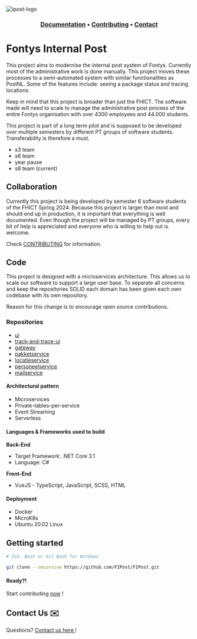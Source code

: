 ![ipost-logo](./resources/Images/logo-name.png)
<h3 align="middle">
  <a href="https://github.com/FontysIPost/FIPost">Documentation</a>
  <a>•</a>
  <a href="https://github.com/FontysIPost/FIPost/CONTRIBUTING.md">Contributing</a>
  <a>•</a>
  <a href="https://github.com/FontysIPost/FIPost/CONTACT.md">Contact</a>
</h3>

# Fontys Internal Post

This project aims to modernise the internal post system of Fontys. Currently most of the administrative work is done manually. This project moves these processes to a semi-automated system with similar functionalities as PostNL. Some of the features include: seeing a package status and tracing locations.

Keep in mind that this project is broader than just the FHICT. The software made will need to scale to manage the administrative post process of the entire Fontys organisation with over 4300 employees and 44.000 students.

This project is part of a long term pilot and is supposed to be developed over multiple semesters by different PT groups of software students. Transferability is therefore a must.

- s3 team
- s6 team
- year pause
- s6 team (current)

## Collaboration

Currently this project is being developed by semester 6 software students of the FHICT Spring 2024. Because this project is larger than most and should end up in production, it is important that everything is well documented. Even though the project will be managed by PT groups, every bit of help is appreciated and everyone who is willing to help out is welcome.

Check [CONTRIBUTING](https://github.com/FIPost/FIPost/CONTRIBUTING.md) for information.

## Code
This project is designed with a microservices architecture. This allows us to scale our software to support a large user base. To separate all concerns and keep the repositories SOLID each domain has been given each own codebase with its own repository.

Reason for this change is to encourage open source contributions.

### Repositories
- [ui](https://github.com/FIPost/ui)
- [track-and-trace-ui ](https://github.com/FIPost/track-and-trace-ui)
- [gateway](https://github.com/FIPost/api-gateway)
- [pakketservice](https://github.com/FIPost/pakketservice)
- [locatieservice](https://github.com/FIPost/locatieservice)
- [personeelservice](https://github.com/FIPost/personeel-service)
- [mailservice](https://github.com/FIPost/MailService)

#### Architectural pattern
- Microservices
- Private-tables-per-service
- Event Streaming
- Serverless

#### Languages & Frameworks used to build
**Back-End**
- Target Framework: .NET Core 3.1 
- Language: C#

**Front-End**
- VueJS - TypeScript, JavaScript, SCSS, HTML

#### Deployment
- Docker
- MicroK8s
- Ubuntu 20.02 Linux

## Getting started
```zsh
# Zsh, Bash or Git Bash for Windows

git clone --recursive https://github.com/FIPost/FIPost.git
```

#### Ready?! 
Start contributing [<ins>now</ins>](https://github.com/FIPost/docs/blob/master/CONTRIBUTING.md) ! 

## Contact Us ✉️ 
Questions? [<ins>Contact us here </ins>](https://github.com/FIPost/docs/blob/master/CONTACT.md) !
